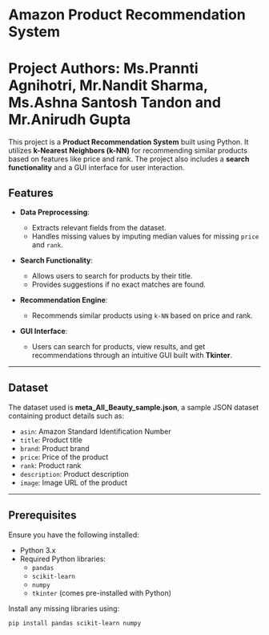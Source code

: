 # Amazon Product Recommendation System
# Project Authors: Ms.Prannti Agnihotri, Mr.Nandit Sharma, Ms.Ashna Santosh Tandon and Mr.Anirudh Gupta

This project is a **Product Recommendation System** built using Python. It utilizes **k-Nearest Neighbors (k-NN)** for recommending similar products based on features like price and rank. The project also includes a **search functionality** and a GUI interface for user interaction.

## Features
- **Data Preprocessing**:
  - Extracts relevant fields from the dataset.
  - Handles missing values by imputing median values for missing `price` and `rank`.

- **Search Functionality**:
  - Allows users to search for products by their title.
  - Provides suggestions if no exact matches are found.

- **Recommendation Engine**:
  - Recommends similar products using `k-NN` based on price and rank.

- **GUI Interface**:
  - Users can search for products, view results, and get recommendations through an intuitive GUI built with **Tkinter**.

---

## Dataset
The dataset used is **meta_All_Beauty_sample.json**, a sample JSON dataset containing product details such as:
- `asin`: Amazon Standard Identification Number
- `title`: Product title
- `brand`: Product brand
- `price`: Price of the product
- `rank`: Product rank
- `description`: Product description
- `image`: Image URL of the product

---

## Prerequisites
Ensure you have the following installed:
- Python 3.x
- Required Python libraries:
  - `pandas`
  - `scikit-learn`
  - `numpy`
  - `tkinter` (comes pre-installed with Python)

Install any missing libraries using:
```bash
pip install pandas scikit-learn numpy
